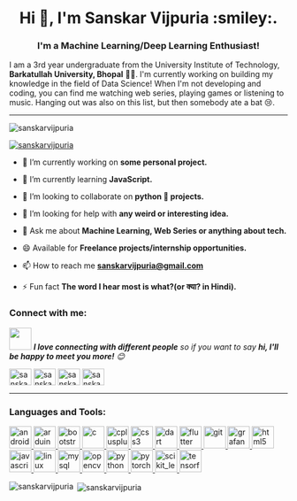 <h1 align="center">Hi 👋, I'm Sanskar Vijpuria :smiley:.</h1>
<h3 align="center">I'm a Machine Learning/Deep Learning Enthusiast! </h3>
<p>I am a 3rd year undergraduate from the University Institute of Technology, <b>Barkatullah University, Bhopal</b> 🧑‍🎓. I'm currently working on building my knowledge in the field of Data Science! When I'm not developing and coding, you can find me watching web series, playing games or listening to music. Hanging out was also on this list, but then somebody ate a bat 😢.</p>

------------

<p align="left"> <img src="https://komarev.com/ghpvc/?username=sanskarvijpuria&label=Profile%20views&color=0e75b6&style=flat" alt="sanskarvijpuria" /> </p>

<p align="left"> <a href="https://twitter.com/sanskarvijpuria" target="blank"><img src="https://img.shields.io/twitter/follow/sanskarvijpuria?logo=twitter&style=for-the-badge" alt="sanskarvijpuria" /></a> </p>

- 🔭 I’m currently working on **some personal project.**

- 🌱 I’m currently learning **JavaScript.**

- 👯 I’m looking to collaborate on **python 🐍 projects.**

- 🤝 I’m looking for help with **any weird or interesting idea.**

- 💬 Ask me about **Machine Learning, Web Series or anything about tech.**

- 😄 Available for **Freelance projects/internship opportunities.**

- 📫 How to reach me **sanskarvijpuria@gmail.com**

- ⚡ Fun fact **The word I hear most is what?(or क्या? in Hindi).**

<h3 align="left">Connect with me:</h3>

<img src="https://media.giphy.com/media/LnQjpWaON8nhr21vNW/giphy.gif" width="40"> <em><b>I love connecting with different people</b> so if you want to say <b>hi, I'll be happy to meet you more!</b> :blush:</em>

<p align="left">
<a href="https://twitter.com/sanskarvijpuria" target="blank"><img align="center" src="https://cdn.jsdelivr.net/npm/simple-icons@3.0.1/icons/twitter.svg" alt="sanskarvijpuria" height="30" width="40" /></a>
<a href="https://linkedin.com/in/sanskarvijpuria" target="blank"><img align="center" src="https://cdn.jsdelivr.net/npm/simple-icons@3.0.1/icons/linkedin.svg" alt="sanskarvijpuria" height="30" width="40" /></a>
<a href="https://instagram.com/sanskar_vijpuria" target="blank"><img align="center" src="https://cdn.jsdelivr.net/npm/simple-icons@3.0.1/icons/instagram.svg" alt="sanskar_vijpuria" height="30" width="40" /></a>
<a href="https://www.hackerrank.com/sanskarvijpuria" target="blank"><img align="center" src="https://cdn.jsdelivr.net/npm/simple-icons@3.0.1/icons/hackerrank.svg" alt="sanskarvijpuria" height="30" width="40" /></a>
</p>

------------


<h3 align="left">Languages and Tools:</h3>
<p align="left"> <a href="https://developer.android.com" target="_blank"> <img src="https://devicons.github.io/devicon/devicon.git/icons/android/android-original-wordmark.svg" alt="android" width="40" height="40"/> </a> <a href="https://www.arduino.cc/" target="_blank"> <img src="https://cdn.worldvectorlogo.com/logos/arduino-1.svg" alt="arduino" width="40" height="40"/> </a> <a href="https://getbootstrap.com" target="_blank"> <img src="https://devicons.github.io/devicon/devicon.git/icons/bootstrap/bootstrap-plain.svg" alt="bootstrap" width="40" height="40"/> </a> <a href="https://www.cprogramming.com/" target="_blank"> <img src="https://devicons.github.io/devicon/devicon.git/icons/c/c-original.svg" alt="c" width="40" height="40"/> </a> <a href="https://www.w3schools.com/cpp/" target="_blank"> <img src="https://devicons.github.io/devicon/devicon.git/icons/cplusplus/cplusplus-original.svg" alt="cplusplus" width="40" height="40"/> </a> <a href="https://www.w3schools.com/css/" target="_blank"> <img src="https://devicons.github.io/devicon/devicon.git/icons/css3/css3-original-wordmark.svg" alt="css3" width="40" height="40"/> </a> <a href="https://dart.dev" target="_blank"> <img src="https://www.vectorlogo.zone/logos/dartlang/dartlang-icon.svg" alt="dart" width="40" height="40"/> </a> <a href="https://flutter.dev" target="_blank"> <img src="https://www.vectorlogo.zone/logos/flutterio/flutterio-icon.svg" alt="flutter" width="40" height="40"/> </a> <a href="https://git-scm.com/" target="_blank"> <img src="https://www.vectorlogo.zone/logos/git-scm/git-scm-icon.svg" alt="git" width="40" height="40"/> </a> <a href="https://grafana.com" target="_blank"> <img src="https://www.vectorlogo.zone/logos/grafana/grafana-icon.svg" alt="grafana" width="40" height="40"/> </a> <a href="https://www.w3.org/html/" target="_blank"> <img src="https://devicons.github.io/devicon/devicon.git/icons/html5/html5-original-wordmark.svg" alt="html5" width="40" height="40"/> </a> <a href="https://developer.mozilla.org/en-US/docs/Web/JavaScript" target="_blank"> <img src="https://devicons.github.io/devicon/devicon.git/icons/javascript/javascript-original.svg" alt="javascript" width="40" height="40"/> </a> <a href="https://www.linux.org/" target="_blank"> <img src="https://devicons.github.io/devicon/devicon.git/icons/linux/linux-original.svg" alt="linux" width="40" height="40"/> </a> <a href="https://www.mysql.com/" target="_blank"> <img src="https://devicons.github.io/devicon/devicon.git/icons/mysql/mysql-original-wordmark.svg" alt="mysql" width="40" height="40"/> </a> <a href="https://opencv.org/" target="_blank"> <img src="https://www.vectorlogo.zone/logos/opencv/opencv-icon.svg" alt="opencv" width="40" height="40"/> </a> <a href="https://www.python.org" target="_blank"> <img src="https://devicons.github.io/devicon/devicon.git/icons/python/python-original.svg" alt="python" width="40" height="40"/> </a> <a href="https://pytorch.org/" target="_blank"> <img src="https://www.vectorlogo.zone/logos/pytorch/pytorch-icon.svg" alt="pytorch" width="40" height="40"/> </a> <a href="https://scikit-learn.org/" target="_blank"> <img src="https://upload.wikimedia.org/wikipedia/commons/0/05/Scikit_learn_logo_small.svg" alt="scikit_learn" width="40" height="40"/> </a> <a href="https://www.tensorflow.org" target="_blank"> <img src="https://www.vectorlogo.zone/logos/tensorflow/tensorflow-icon.svg" alt="tensorflow" width="40" height="40"/> </a> </p>

<p><img align="left" src="https://github-readme-stats.vercel.app/api/top-langs?username=sanskarvijpuria&show_icons=true&locale=en&layout=compact" alt="sanskarvijpuria" /></p>

<p>&nbsp;<img align="center" src="https://github-readme-stats.vercel.app/api?username=sanskarvijpuria&show_icons=true&locale=en" alt="sanskarvijpuria" /></p>
